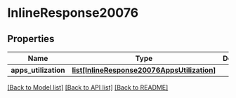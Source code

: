 # InlineResponse20076

## Properties
Name | Type | Description | Notes
------------ | ------------- | ------------- | -------------
**apps_utilization** | [**list[InlineResponse20076AppsUtilization]**](InlineResponse20076AppsUtilization.md) |  | [optional] 

[[Back to Model list]](../README.md#documentation-for-models) [[Back to API list]](../README.md#documentation-for-api-endpoints) [[Back to README]](../README.md)

